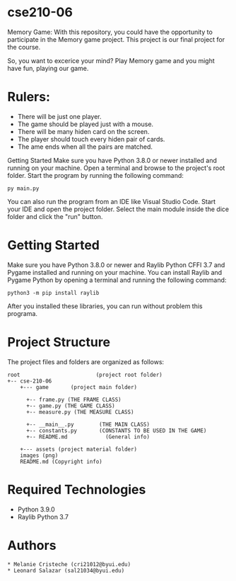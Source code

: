 # cse210-06
Memory Game: With this repository, you could have the opportunity to participate in the Memory game project. This project is our final project for the course.

So, you want to excerice your mind? Play Memory game and you might have fun, playing our game. 

# Rulers:
- There will be just one player.
- The game should be played just with a mouse.
- There will be many hiden card on the screen.
- The player should touch every hiden pair of cards.
- The ame ends when all the pairs are matched.


Getting Started Make sure you have Python 3.8.0 or newer installed and running on your machine. Open a terminal and browse to the project's root folder. Start the program by running the following command:
```
py main.py
``` 
You can also run the program from an IDE like Visual Studio Code. Start your IDE and open the project folder. Select the main module inside the dice folder and click the "run" button.

# Getting Started
Make sure you have Python 3.8.0 or newer and Raylib Python CFFI 3.7 and Pygame installed and running on your machine. You can install Raylib and Pygame Python by opening a terminal and running the following command:

```
python3 -m pip install raylib

```
After you installed these libraries, you can run without problem this programa.

# Project Structure

The project files and folders are organized as follows:

```
root                        (project root folder)
+-- cse-210-06                     
    +--- game	    (project main folder)	

      +-- frame.py (THE FRAME CLASS)
      +-- game.py (THE GAME CLASS)
      +-- measure.py (THE MEASURE CLASS)

      +-- __main__.py        (THE MAIN CLASS)
      +-- constants.py       (CONSTANTS TO BE USED IN THE GAME)
	  +-- README.md            (General info)

    +--- assets (project material folder)
	images (png)
	README.md (Copyright info)

```

# Required Technologies
* Python 3.9.0
* Raylib Python 3.7

# Authors

```
* Melanie Cristeche (cri21012@byui.edu)
* Leonard Salazar (sal21034@byui.edu)
```
